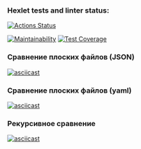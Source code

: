 ### Hexlet tests and linter status:
[![Actions Status](https://github.com/tvivls/fullstack-javascript-project-46/workflows/hexlet-check/badge.svg)](https://github.com/tvivls/fullstack-javascript-project-46/actions)

[![Maintainability](https://api.codeclimate.com/v1/badges/e9dd8af2905a3f6743cf/maintainability)](https://codeclimate.com/github/tvivls/fullstack-javascript-project-46/maintainability)
[![Test Coverage](https://api.codeclimate.com/v1/badges/e9dd8af2905a3f6743cf/test_coverage)](https://codeclimate.com/github/tvivls/fullstack-javascript-project-46/test_coverage)

### Сравнение плоских файлов (JSON)
[![asciicast](https://asciinema.org/a/QHJGas4DjSG0Xrs2lnRZvbMFs.svg)](https://asciinema.org/a/QHJGas4DjSG0Xrs2lnRZvbMFs)
### Сравнение плоских файлов (yaml)
[![asciicast](https://asciinema.org/a/lb6ylovnjxextqgfhe3mz929L.svg)](https://asciinema.org/a/lb6ylovnjxextqgfhe3mz929L)
### Рекурсивное сравнение
[![asciicast](https://asciinema.org/a/8VD4I9YFJxG4jyTCnLeMr93SE.svg)](https://asciinema.org/a/8VD4I9YFJxG4jyTCnLeMr93SE)
